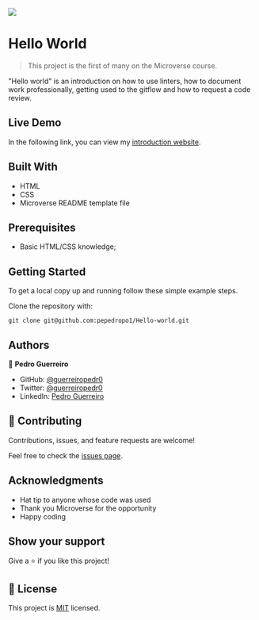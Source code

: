 ![](https://img.shields.io/badge/Microverse-blueviolet)

# Hello World

> This project is the first of many on the Microverse course.

"Hello world" is an introduction on how to use linters, how to document work professionally, getting used to the gitflow and how to request a code review.

## Live Demo

In the following link, you can view my [introduction website](https://guerreiropedr0.github.io/Hello-world/).

## Built With

- HTML
- CSS
- Microverse README template file

## Prerequisites

- Basic HTML/CSS knowledge;

## Getting Started

To get a local copy up and running follow these simple example steps.

Clone the repository with:

```
git clone git@github.com:pepedropo1/Hello-world.git
```

## Authors

👤 **Pedro Guerreiro**

- GitHub: [@guerreiropedr0](https://github.com/guerreiropedr0)
- Twitter: [@guerreiropedr0](https://twitter.com/guerreiropedr0)
- LinkedIn: [Pedro Guerreiro](https://www.linkedin.com/in/guerreiropedr0/)

## 🤝 Contributing

Contributions, issues, and feature requests are welcome!

Feel free to check the [issues page](../../issues/).

## Acknowledgments

- Hat tip to anyone whose code was used
- Thank you Microverse for the opportunity
- Happy coding

## Show your support

Give a ⭐️ if you like this project!

## 📝 License

This project is [MIT](./MIT.md) licensed.
